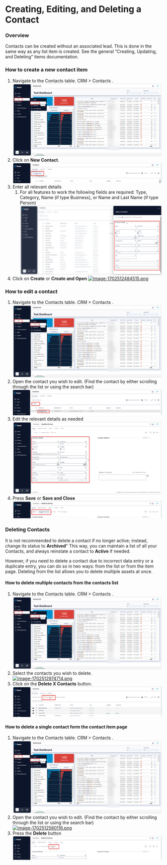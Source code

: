 # Creating, Editing, and Deleting a Contact

### Overview

Contacts can be created without an associated lead. This is done in the same way as any list item is created. See the general “Creating, Updating, and Deleting” items documentation.

### How to create a new contact item

1. Navigate to the Contacts table. CRM &gt; Contacts .  
    [![image-1702512336791.png](./G6oALHBz3l6TcnWe-image-1702512336791.png)](./G6oALHBz3l6TcnWe-image-1702512336791.png)
2. Click on **New Contact**.  
    [![image-1702512362235.png](./wZtTPoefhsw5rG8R-image-1702512362235.png)](https://docs.rapidplatform.com/uploads/images/gallery/2023-12/wZtTPoefhsw5rG8R-image-1702512362235.png)
3. Enter all relevant details 
    1. For all features to work the following fields are required: Type, Category, Name (if type Business), or Name and Last Name (if type Person)  
        [![image-1702512429450.png](./u4qEA7IG3DP6mbnv-image-1702512429450.png)](./u4qEA7IG3DP6mbnv-image-1702512429450.png)
4. Click on **Create** or ****Create and Open**** [![image-1702512484515.png](https://docs.rapidplatform.com/uploads/images/gallery/2023-12/scaled-1680-/uAwnZMn1pKi9NNQq-image-1702512484515.png)](https://docs.rapidplatform.com/uploads/images/gallery/2023-12/uAwnZMn1pKi9NNQq-image-1702512484515.png)

### How to edit a contact

1. Navigate to the Contacts table. CRM &gt; Contacts .  
    [![image-1702512336791.png](./G6oALHBz3l6TcnWe-image-1702512336791_2.png)](./G6oALHBz3l6TcnWe-image-1702512336791_2.png)
2. Open the contact you wish to edit. (Find the contact by either scrolling through the list or using the search bar)  
    [![image-1702512580116.png](./HYAcLJUaxEdqqOn4-image-1702512580116.png)](./HYAcLJUaxEdqqOn4-image-1702512580116.png)
3. Edit the relevant details as needed  
    [![image-1702512610687.png](./27xG5Gg7kzF9QbP5-image-1702512610687.png)](./27xG5Gg7kzF9QbP5-image-1702512610687.png)
4. Press **Save** or ****Save and Close**** [![image-1702512817197.png](./SsqDakHKMEoBFN4k-image-1702512817197.png)](https://docs.rapidplatform.com/uploads/images/gallery/2023-12/SsqDakHKMEoBFN4k-image-1702512817197.png)

### Deleting Contacts

It is not recommended to delete a contact if no longer active; instead, change its status to **Archived**" This way, you can maintain a list of all your Contacts, and always reinstate a contact to **Active** if needed.

However, if you need to delete a contact due to incorrect data entry or a duplicate entry, you can do so in two ways: from the list or from the item page. Deleting from the list allows you to delete multiple assets at once.

#### How to delete multiple contacts from the contacts list

1. Navigate to the Contacts table. CRM &gt; Contacts .  
    [![image-1702512336791.png](./G6oALHBz3l6TcnWe-image-1702512336791_3.png)](./G6oALHBz3l6TcnWe-image-1702512336791_3.png)
2. Select the contacts you wish to delete.  
    [![image-1702512974714.png](https://docs.rapidplatform.com/uploads/images/gallery/2023-12/scaled-1680-/YYtolXN34rUXuWLC-image-1702512974714.png)](https://docs.rapidplatform.com/uploads/images/gallery/2023-12/YYtolXN34rUXuWLC-image-1702512974714.png)
3. Click on the **Delete X Contacts** button.  
    [![image-1702512996753.png](./VSKqsPRRy9ESkU2x-image-1702512996753.png)](./VSKqsPRRy9ESkU2x-image-1702512996753.png)

#### How to delete a single contact form the contact item page

1. Navigate to the Contacts table. CRM &gt; Contacts .  
    [![image-1702512336791.png](./G6oALHBz3l6TcnWe-image-1702512336791_4.png)](https://docs.rapidplatform.com/uploads/images/gallery/2023-12/G6oALHBz3l6TcnWe-image-1702512336791.png)
2. Open the contact you wish to edit. (Find the contact by either scrolling through the list or using the search bar)  
    [![image-1702512580116.png](https://docs.rapidplatform.com/uploads/images/gallery/2023-12/scaled-1680-/HYAcLJUaxEdqqOn4-image-1702512580116.png)](https://docs.rapidplatform.com/uploads/images/gallery/2023-12/HYAcLJUaxEdqqOn4-image-1702512580116.png)
3. Press the **Delete** button  
    [![image-1702513054582.png](./8sf5pr9YFdnKrhrL-image-1702513054582.png)](https://docs.rapidplatform.com/uploads/images/gallery/2023-12/8sf5pr9YFdnKrhrL-image-1702513054582.png)